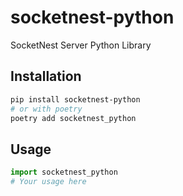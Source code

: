 # socketnest-python
SocketNest Server Python Library

## Installation

```bash
pip install socketnest-python
# or with poetry
poetry add socketnest_python
```

## Usage

```python
import socketnest_python
# Your usage here
```
